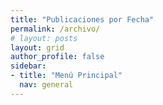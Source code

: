 ```yaml
---
title: "Publicaciones por Fecha"
permalink: /archivo/
# layout: posts
layout: grid
author_profile: false
sidebar:
- title: "Menú Principal"
  nav: general
---
```

